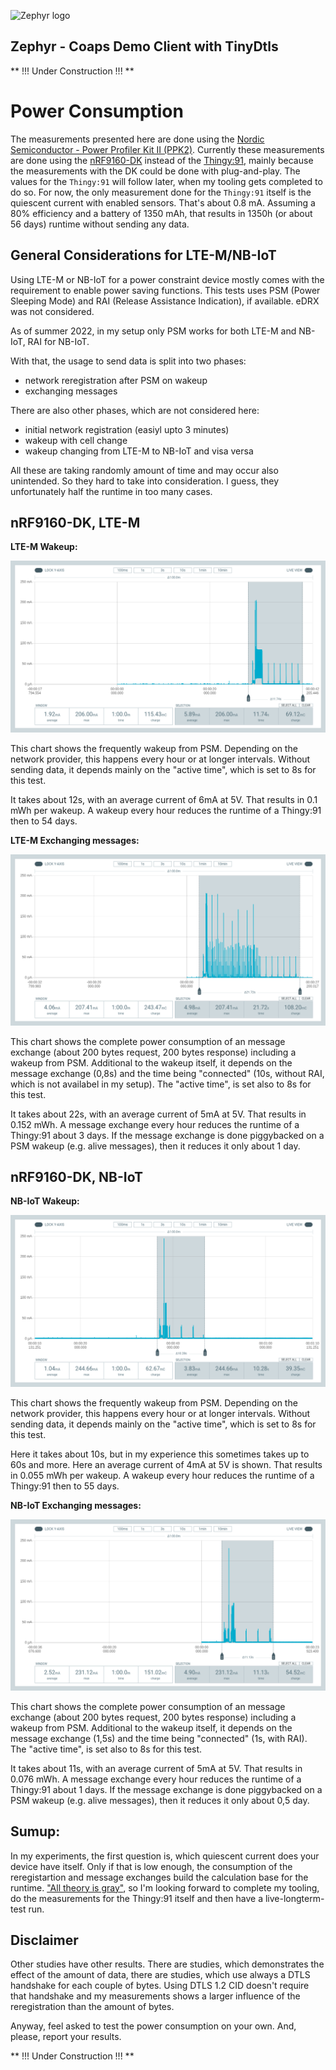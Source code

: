![Zephyr logo](https://github.com/zephyrproject-rtos/zephyr/raw/main/doc/_static/images/kite.png)

## Zephyr - Coaps Demo Client with TinyDtls

** !!! Under Construction !!! **

# Power Consumption

The measurements presented here are done using the [Nordic Semiconductor - Power Profiler Kit II (PPK2)](https://www.nordicsemi.com/Products/Development-hardware/Power-Profiler-Kit-2). Currently these measurements are done using the [nRF9160-DK](https://www.nordicsemi.com/Products/Development-hardware/nRF9160-DK) instead of the [Thingy:91](https://www.nordicsemi.com/Products/Development-hardware/Nordic-Thingy-91), mainly because the measurements with the DK could be done with plug-and-play. The values for the `Thingy:91` will follow later, when my tooling gets completed to do so. For now, the only measurement done for the `Thingy:91` itself is the quiescent current with enabled sensors. That's about 0.8 mA. Assuming a 80% efficiency and a battery of 1350 mAh, that results in 1350h (or about 56 days) runtime without sending any data.

## General Considerations for LTE-M/NB-IoT

Using LTE-M or NB-IoT for a power constraint device mostly comes with the requirement to enable power saving functions. This tests uses PSM (Power Sleeping Mode) and RAI (Release Assistance Indication), if available. eDRX was not considered.

As of summer 2022, in my setup only PSM works for both LTE-M and NB-IoT, RAI for NB-IoT.

With that, the usage to send data is split into two phases:
- network reregistration after PSM on wakeup
- exchanging messages

There are also other phases, which are not considered here:
- initial network registration (easiyl upto 3 minutes)
- wakeup with cell change
- wakeup changing from LTE-M to NB-IoT and visa versa

All these are taking randomly amount of time and may occur also unintended. So they hard to take into consideration. I guess, they unfortunately half the runtime in too many cases. 

## nRF9160-DK, LTE-M

**LTE-M Wakeup:**

![LTE-M network reregistration](./lte-m-wakeup.png)

This chart shows the frequently wakeup from PSM. Depending on the network provider, this happens every hour or at longer intervals. Without sending data, it depends mainly on the "active time", which is set to 8s for this test.

It takes about 12s, with an average current of 6mA at 5V. That results in 0.1 mWh per wakeup. A wakeup every hour reduces the runtime of a Thingy:91 then to 54 days.

**LTE-M Exchanging messages:**

![LTE-M message exchange](./lte-m-send.png)

This chart shows the complete power consumption of an message exchange (about 200 bytes request, 200 bytes response) including a wakeup from PSM. Additional to the wakeup itself, it depends on the message exchange (0,8s) and the time being "connected" (10s, without RAI, which is not availabel in my setup). The "active time", is set also to 8s for this test.

It takes about 22s, with an average current of 5mA at 5V. That results in 0.152 mWh. A message exchange every hour reduces the runtime of a Thingy:91 about 3 days. If the message exchange is done piggybacked on a PSM wakeup (e.g. alive messages), then it reduces it only about 1 day.

## nRF9160-DK, NB-IoT

**NB-IoT Wakeup:**

![NB-IoT network reregistration](./nb-iot-wakeup.png)

This chart shows the frequently wakeup from PSM. Depending on the network provider, this happens every hour or at longer intervals. Without sending data, it depends mainly on the "active time", which is set to 8s for this test.

Here it takes about 10s, but in my experience this sometimes takes up to 60s and more. Here an average current of 4mA at 5V is shown. That results in 0.055 mWh per wakeup. A wakeup every hour reduces the runtime of a Thingy:91 then to 55 days.

**NB-IoT Exchanging messages:**

![NB-IoT message exchange](./nb-iot-send.png)

This chart shows the complete power consumption of an message exchange (about 200 bytes request, 200 bytes response) including a wakeup from PSM. Additional to the wakeup itself, it depends on the message exchange (1,5s) and the time being "connected" (1s, with RAI). The "active time", is set also to 8s for this test.

It takes about 11s, with an average current of 5mA at 5V. That results in 0.076 mWh. A message exchange every hour reduces the runtime of a Thingy:91 about 1 days. If the message exchange is done piggybacked on a PSM wakeup (e.g. alive messages), then it reduces it only about 0,5 day.  

## Sumup:

In my experiments, the first question is, which quiescent current does your device have itself. Only if that is low enough, the consumption of the reregistartion and message exchanges build the calculation base for the runtime. ["All theory is gray"](https://quotethedayaway.wordpress.com/2013/06/05/all-theory-is-gray-my-friend-but-forever-green-is-the-tree-of-life/), so I'm looking forward to complete my tooling, do the measurements for the Thingy:91 itself and then have a live-longterm-test run.

## Disclaimer

Other studies have other results. There are studies, which demonstrates the effect of the amount of data, there are studies, which use always a DTLS handshake for each couple of bytes. Using DTLS 1.2 CID doesn't require that handshake and my measurements shows a larger influence of the reregistration than the amount of bytes.

Anyway, feel asked to test the power consumption on your own. And, please, report your results.

** !!! Under Construction !!! **
